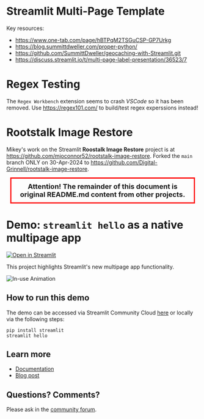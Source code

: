 # Streamlit Multi-Page Template

Key resources:  
 - https://www.one-tab.com/page/hBTPqM2TSGuCSP-GP7Urkg
 - https://blog.summittdweller.com/proper-python/  
 - https://github.com/SummittDweller/geocaching-with-Streamlit.git  
 - https://discuss.streamlit.io/t/multi-page-label-presentation/36523/7

# Regex Testing

The `Regex Workbench` extension seems to crash _VSCode_ so it has been removed.  Use https://regex101.com/ to build/test regex experssions instead!  


# Rootstalk Image Restore

Mikey's work on the Streamlit **Roostalk Image Restore** project is at https://github.com/mjoconnor52/rootstalk-image-restore.  Forked the `main` branch ONLY on 30-Apr-2024 to https://github.com/Digital-Grinnell/rootstalk-image-restore.    


<!-- Progress Marker !!!!!!!!!!!!!!!!!!!!!!!!!!!!!!!!!!!!!!!!!!!!!!!!!!!!!!! -->
<div style="border: 3px solid red; padding: 10px; margin: 10px; font-weight: bold; font-size: large;text-align: center;">
<span>Attention! The remainder of this document is original README.md content from other projects.</span>
</div>
<!-- Progress Marker !!!!!!!!!!!!!!!!!!!!!!!!!!!!!!!!!!!!!!!!!!!!!!!!!!!!!!! -->  

# Demo: `streamlit hello` as a native multipage app

[![Open in Streamlit](https://static.streamlit.io/badges/streamlit_badge_black_white.svg)](https://share.streamlit.io/streamlit/docs/main/python/api-examples-source/mpa-hello/Hello.py)

This project highlights Streamlit's new multipage app functionality. 

![In-use Animation](https://github.com/streamlit/hello/blob/main/mpa-hero.gif?raw=true "In-use Animation")


## How to run this demo
The demo can be accessed via Streamlit Community Cloud [here](https://share.streamlit.io/streamlit/docs/main/python/api-examples-source/mpa-hello/Hello.py) or locally via the following steps:

```
pip install streamlit
streamlit hello
```

## Learn more 

- [Documentation](https://docs.streamlit.io/library/get-started/multipage-apps)
- [Blog post](https://blog.streamlit.io/introducing-multipage-apps/)

## Questions? Comments?

Please ask in the [community forum](https://discuss.streamlit.io).
